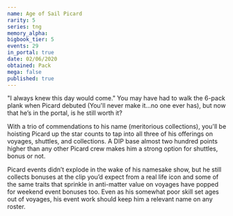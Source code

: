 ```yaml
---
name: Age of Sail Picard
rarity: 5
series: tng
memory_alpha:
bigbook_tier: 5
events: 29
in_portal: true
date: 02/06/2020
obtained: Pack
mega: false
published: true
---
```


"I always knew this day would come." You may have had to walk the 6-pack plank when Picard debuted (You'll never make it...no one ever has), but now that he’s in the portal, is he still worth it?

With a trio of commendations to his name (meritorious collections), you'll be hoisting Picard up the star counts to tap into all three of his offerings on voyages, shuttles, and collections. A DIP base almost two hundred points higher than any other Picard crew makes him a strong option for shuttles, bonus or not.

Picard events didn’t explode in the wake of his namesake show, but he still collects bonuses at the clip you’d expect from a real life icon and some of the same traits that sprinkle in anti-matter value on voyages have popped for weekend event bonuses too. Even as his somewhat poor skill set ages out of voyages, his event work should keep him a relevant name on any roster.
